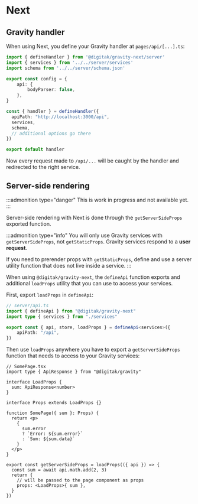 # Next

## Gravity handler

When using Next, you define your Gravity handler at `pages/api/[...].ts`:

```typescript
import { defineHandler } from '@digitak/gravity-next/server'
import { services } from '../../server/services'
import schema from '../../server/schema.json'

export const config = {
	api: {
		bodyParser: false,
	},
}

const { handler } = defineHandler({
  apiPath: "http://localhost:3000/api",
  services,
  schema,
  // additional options go there
})

export default handler
```

Now every request made to `/api/...` will be caught by the handler and redirected to the right service.


## Server-side rendering

:::admonition type="danger"
This is work in progress and not available yet.
:::


Server-side rendering with Next is done through the `getServerSideProps` exported function.

:::admonition type="info"
You will only use Gravity services with `getServerSideProps`, not `getStaticProps`. Gravity services respond to a **user request**.

If you need to prerender props with `getStaticProps`, define and use a server utility function that does not live inside a service.
:::

When using `@digitak/gravity-next`, the `defineApi` function exports and additional `loadProps` utility that you can use to access your services.

First, export `loadProps` in `defineApi`:

```ts
// server/api.ts
import { defineApi } from "@digitak/gravity-next"
import type { services } from "./services"

export const { api, store, loadProps } = defineApi<services>({
	apiPath: "/api",
})
```

Then use `loadProps` anywhere you have to export a `getServerSideProps` function that needs to access to your Gravity services:

```tsx
// SomePage.tsx
import type { ApiResponse } from "@digitak/gravity"

interface LoadProps {
  sum: ApiResponse<number>
}

interface Props extends LoadProps {}

function SomePage({ sum }: Props) {
  return <p>
    {
      sum.error
      ? `Error: ${sum.error}`
      : `Sum: ${sum.data}`
    }
  </p>
}

export const getServerSideProps = loadProps(({ api }) => {
  const sum = await api.math.add(2, 3)
  return {
    // will be passed to the page component as props
    props: <LoadProps>{ sum },
  }
})
```
